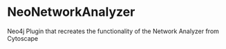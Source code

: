 NeoNetworkAnalyzer
==================

Neo4j Plugin that recreates the functionality of the Network Analyzer from Cytoscape
